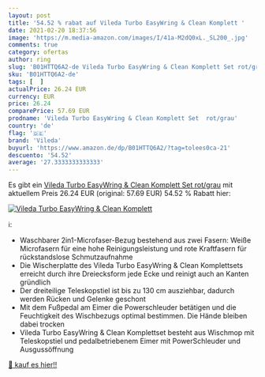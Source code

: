 ```yaml
---
layout: post
title: '54.52 % rabat auf Vileda Turbo EasyWring & Clean Komplett '
date: 2021-02-20 18:37:56
image: 'https://m.media-amazon.com/images/I/41a-M2dQ0xL._SL200_.jpg'
comments: true
category: ofertas
author: ring
slug: 'B01HTTQ6A2-de Vileda Turbo EasyWring & Clean Komplett Set rot/grau'
sku: 'B01HTTQ6A2-de'
tags: [  ]
actualPrice: 26.24 EUR
currency: EUR
price: 26.24
comparePrice: 57.69 EUR
prodname: 'Vileda Turbo EasyWring & Clean Komplett Set  rot/grau'
country: 'de'
flag: '🇩🇪'
brand: 'Vileda'
buyurl: 'https://www.amazon.de/dp/B01HTTQ6A2/?tag=tolees0ca-21'
descuento: '54.52'
average: '27.3333333333333'
---
```


Es gibt ein [Vileda Turbo EasyWring & Clean Komplett Set  rot/grau](https://www.amazon.de/dp/B01HTTQ6A2/?tag=tolees0ca-21) mit aktuellem Preis 26.24 EUR (original: 57.69 EUR) 54.52 % Rabatt hier:

[![Vileda Turbo EasyWring & Clean Komplett ](https://m.media-amazon.com/images/I/41a-M2dQ0xL._SL200_.jpg)](https://www.amazon.de/dp/B01HTTQ6A2/?tag=tolees0ca-21)

ℹ️:

- Waschbarer 2in1-Microfaser-Bezug bestehend aus zwei Fasern: Weiße Microfasern für eine hohe Reinigungsleistung und rote Kraftfasern für rückstandslose Schmutzaufnahme
- Die Wischerplatte des Vileda Turbo EasyWring & Clean Komplettsets erreicht durch ihre Dreiecksform jede Ecke und reinigt auch an Kanten gründlich
- Der dreiteilige Teleskopstiel ist bis zu 130 cm ausziehbar, dadurch werden Rücken und Gelenke geschont
- Mit dem Fußpedal am Eimer die Powerschleuder betätigen und die Feuchtigkeit des Wischbezugs optimal bestimmen. Die Hände bleiben dabei trocken
- Vileda Turbo EasyWring & Clean Komplettset besteht aus Wischmop mit Teleskopstiel und pedalbetriebenem Eimer mit PowerSchleuder und Ausgussöffnung

[🛒 kauf es hier!!](https://www.amazon.de/dp/B01HTTQ6A2/?tag=tolees0ca-21)
